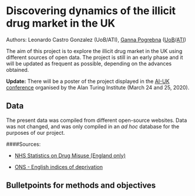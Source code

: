 # Discovering dynamics of the illicit drug market in the UK

Authors: Leonardo Castro Gonzalez (UoB/ATI), [Ganna Pogrebna](http://www.gannapogrebna.com/) ([UoB](https://www.birmingham.ac.uk/staff/profiles/business/pogrebna-ganna.aspx)/[ATI](https://www.turing.ac.uk/people/researchers/ganna-pogrebna))

The aim of this project is to explore the illicit drug market in the UK using different sources of open data. The project is still in an early phase and it will be updated as frequent as possible, depending on the advances obtained.

**Update:** There will be a poster of the project displayed in the [AI-UK conference](https://www.turing.ac.uk/ai-uk) organised by the Alan Turing Institute (March 24 and 25, 2020).

## Data

The present data was compiled from different open-source websites. Data was not changed, and was only compiled in an _ad hoc_ database for the purposes of our project.  

####Sources:

- [NHS Statistics on Drug Misuse (England only)](https://digital.nhs.uk/data-and-information/publications/statistical/statistics-on-drug-misuse)

- [ONS - English indices of deprivation](https://www.gov.uk/government/collections/english-indices-of-deprivation)

## Bulletpoints for methods and objectives
